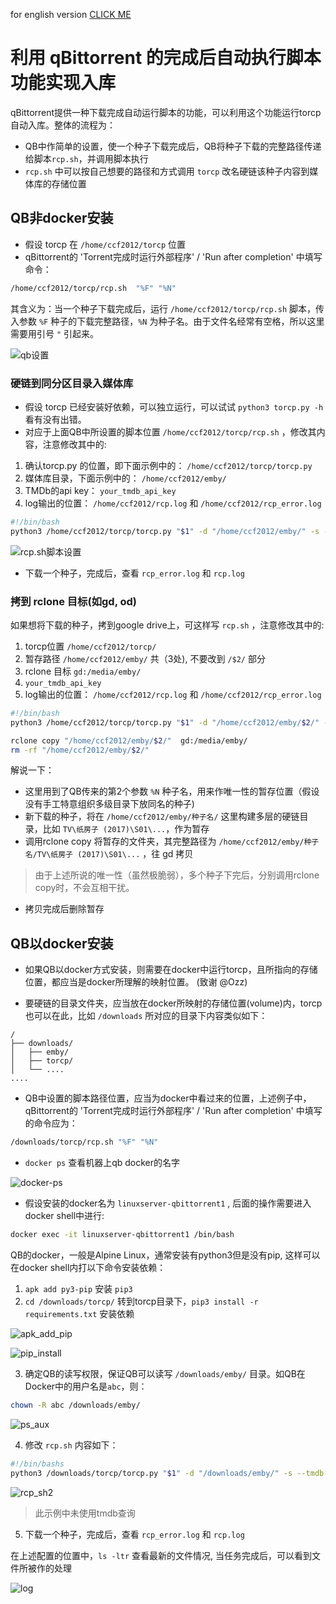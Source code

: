 for english version [CLICK ME](Auto%20copy%20with%20QB.md)

# 利用 qBittorrent 的完成后自动执行脚本功能实现入库
qBittorrent提供一种下载完成自动运行脚本的功能，可以利用这个功能运行torcp 自动入库。整体的流程为：
* QB中作简单的设置，使一个种子下载完成后，QB将种子下载的完整路径传递给脚本`rcp.sh`，并调用脚本执行
* `rcp.sh` 中可以按自己想要的路径和方式调用 `torcp` 改名硬链该种子内容到媒体库的存储位置

## QB非docker安装
* 假设 torcp 在 `/home/ccf2012/torcp` 位置
* qBittorrent的 'Torrent完成时运行外部程序' / 'Run after completion' 中填写命令：
```sh
/home/ccf2012/torcp/rcp.sh  "%F" "%N"
```
其含义为：当一个种子下载完成后，运行 `/home/ccf2012/torcp/rcp.sh` 脚本，传入参数 `%F` 种子的下载完整路径，`%N` 为种子名。由于文件名经常有空格，所以这里需要用引号 `"` 引起来。

![qb设置](screenshots/qb_setting.png)


### 硬链到同分区目录入媒体库
* 假设 torcp 已经安装好依赖，可以独立运行，可以试试 `python3 torcp.py -h` 看有没有出错。
* 对应于上面QB中所设置的脚本位置 `/home/ccf2012/torcp/rcp.sh` ，修改其内容，注意修改其中的:
1. 确认torcp.py 的位置，即下面示例中的： `/home/ccf2012/torcp/torcp.py` 
2. 媒体库目录，下面示例中的： `/home/ccf2012/emby/`
3. TMDb的api key： `your_tmdb_api_key`
4. log输出的位置： `/home/ccf2012/rcp.log` 和 `/home/ccf2012/rcp_error.log`

```sh 
#!/bin/bash
python3 /home/ccf2012/torcp/torcp.py "$1" -d "/home/ccf2012/emby/" -s --tmdb-api-key your_tmdb_api_key --lang cn,jp  >>/home/ccf2012/rcp.log 2>>/home/ccf2012/rcp_error.log
```

![rcp.sh脚本设置](screenshots/rcp_sh.png)

* 下载一个种子，完成后，查看 `rcp_error.log` 和 `rcp.log`



### 拷到 rclone 目标(如gd, od)
如果想将下载的种子，拷到google drive上，可这样写 `rcp.sh` ，注意修改其中的:
1. torcp位置 `/home/ccf2012/torcp/`
2. 暂存路径 `/home/ccf2012/emby/` 共（3处), 不要改到 `/$2/` 部分
3. rclone 目标 `gd:/media/emby/`
4. `your_tmdb_api_key`
5. log输出的位置： `/home/ccf2012/rcp.log` 和 `/home/ccf2012/rcp_error.log`

```sh 
#!/bin/bash
python3 /home/ccf2012/torcp/torcp.py "$1" -d "/home/ccf2012/emby/$2/" -s --tmdb-api-key your_tmdb_api_key --lang cn,jp  >>/home/ccf2012/rcp.log 2>>/home/ccf2012/rcp_error.log

rclone copy "/home/ccf2012/emby/$2/"  gd:/media/emby/
rm -rf "/home/ccf2012/emby/$2/"
```

解说一下：
* 这里用到了QB传来的第2个参数 `%N` 种子名，用来作唯一性的暂存位置（假设没有手工特意组织多级目录下放同名的种子)
* 新下载的种子，将在 `/home/ccf2012/emby/种子名/` 这里构建多层的硬链目录，比如 `TV\纸房子 (2017)\S01\...`，作为暂存
* 调用rclone copy 将暂存的文件夹，其完整路径为 `/home/ccf2012/emby/种子名/TV\纸房子 (2017)\S01\...` ，往 gd 拷贝
> 由于上述所说的唯一性（虽然极脆弱），多个种子下完后，分别调用rclone copy时，不会互相干扰。
* 拷贝完成后删除暂存


## QB以docker安装
* 如果QB以docker方式安装，则需要在docker中运行torcp，且所指向的存储位置，都应当是docker所理解的映射位置。 (致谢  @Ozz)

* 要硬链的目录文件夹，应当放在docker所映射的存储位置(volume)内，torcp也可以在此，比如 `/downloads` 所对应的目录下内容类似如下：
```
/
├── downloads/
│   ├── emby/
│   ├── torcp/
│   └── ....
....
```

* QB中设置的脚本路径位置，应当为docker中看过来的位置，上述例子中，qBittorrent的 'Torrent完成时运行外部程序' / 'Run after completion' 中填写的命令应为：
```sh
/downloads/torcp/rcp.sh "%F" "%N"
```

* `docker ps` 查看机器上qb docker的名字

![docker-ps](screenshots/dock_ps.png)


* 假设安装的docker名为 `linuxserver-qbittorrent1` , 后面的操作需要进入docker shell中进行:
```sh
docker exec -it linuxserver-qbittorrent1 /bin/bash
```

QB的docker，一般是Alpine Linux，通常安装有python3但是没有pip, 这样可以在docker shell内打以下命令安装依赖：
1. `apk add py3-pip`  安装 `pip3`
2. `cd /downloads/torcp/` 转到torcp目录下，`pip3 install -r requirements.txt` 安装依赖

![apk_add_pip](screenshots/exec_it.png)

![pip_install](screenshots/pip_install.png)

3. 确定QB的读写权限，保证QB可以读写 `/downloads/emby/` 目录。如QB在Docker中的用户名是`abc`，则：
```sh
chown -R abc /downloads/emby/
```


![ps_aux](screenshots/ps_aux.png)

4. 修改 `rcp.sh` 内容如下：
```sh 
#!/bin/bashs
python3 /downloads/torcp/torcp.py "$1" -d "/downloads/emby/" -s --tmdb-api-key your_tmdb_api_key --lang cn,jp  >>/downloads/torcp/rcp.log 2>>/downloads/torcp/rcp_error.log
```


![rcp_sh2](screenshots/rcp_sh2.png)
> 此示例中未使用tmdb查询

5. 下载一个种子，完成后，查看 `rcp_error.log` 和 `rcp.log`

在上述配置的位置中，`ls -ltr` 查看最新的文件情况, 当任务完成后，可以看到文件所被作的处理


![log](screenshots/log.png)
